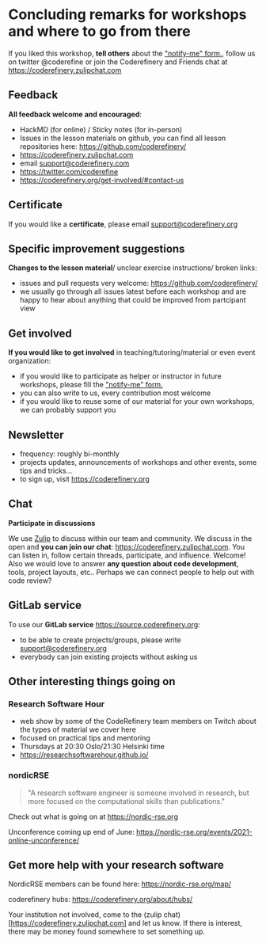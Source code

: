 

# Concluding remarks for workshops and where to go from there

If you liked this workshop, **tell others** about the ["notify-me" form.](https://indico.neic.no/event/135/surveys/), follow us on twitter @coderefine or join the Coderefinery and Friends chat at https://coderefinery.zulipchat.com


## Feedback

**All feedback welcome and encouraged**:

  - HackMD (for online) / Sticky notes (for in-person)
  - Issues in the lesson materials on github, you can find all lesson repositories here: https://github.com/coderefinery/
  - https://coderefinery.zulipchat.com
  - email support@coderefinery.com
  - https://twitter.com/coderefine
  - https://coderefinery.org/get-involved/#contact-us


## Certificate 

If you would like a **certificate**, please email support@coderefinery.org

## Specific improvement suggestions

**Changes to the lesson material**/ unclear exercise instructions/ broken links:
  - issues and pull requests very welcome: https://github.com/coderefinery/ 
  - we usually go through all issues latest before each workshop and are happy to hear about anything that could be improved from partcipant view

## Get involved

**If you would like to get involved** in teaching/tutoring/material or even event organization:
  - if you would like to participate as helper or instructor in future workshops, please fill the ["notify-me" form.](https://indico.neic.no/event/135/surveys/)
  - you can also write to us, every contribution most welcome
  - if you would like to reuse some of our material for your own workshops, we can probably support you

## Newsletter

  - frequency: roughly bi-monthly
  - projects updates, announcements of workshops and other events, some tips and tricks...
  - to sign up, visit https://coderefinery.org

## Chat

**Participate in discussions**

We use [Zulip](https://zulipchat.com) to discuss within our team and community.
We discuss in the open and **you can join our chat**: https://coderefinery.zulipchat.com.
You can listen in, follow certain threads, participate, and influence.
Welcome!  Also we would love to answer **any question about code development**,
tools, project layouts, etc.. Perhaps we can connect people to help out with code
review?

## GitLab service

To use our **GitLab service** https://source.coderefinery.org:
  - to be able to create projects/groups, please write support@coderefinery.org
  - everybody can join existing projects without asking us


## Other interesting things going on

### Research Software Hour
  - web show by some of the CodeRefinery team members on Twitch about the types of material we cover here
  - focused on practical tips and mentoring
  - Thursdays at 20:30 Oslo/21:30 Helsinki time
  - https://researchsoftwarehour.github.io/

### nordicRSE

> "A research software engineer is someone involved in research, but more focused on the computational skills than publications."

Check out what is going on at https://nordic-rse.org

Unconference coming up end of June: https://nordic-rse.org/events/2021-online-unconference/

## Get more help with your research software

NordicRSE members can be found here: https://nordic-rse.org/map/

coderefinery hubs: https://coderefinery.org/about/hubs/

Your institution not involved, come to the (zulip chat)[https://coderefinery.zulipchat.com] and let us know. If there is interest, there may be money found somewhere to set something up. 
